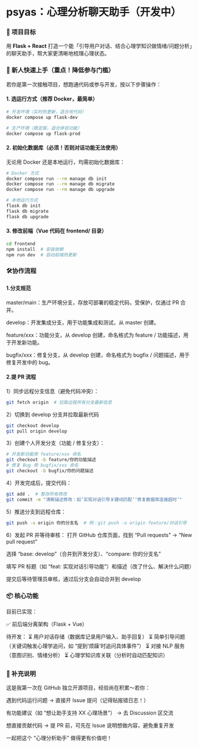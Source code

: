 # psyas：心理分析聊天助手（开发中）  

### 🌟 项目目标  
用 **Flask + React** 打造一个能「引导用户对话、结合心理学知识做情绪/问题分析」的聊天助手，帮大家更清晰地梳理心理状态。  


### 👋 新人快速上手（重点！降低参与门槛）  
若你是第一次接触项目，想跑通代码或参与开发，按以下步骤操作：  

#### 1. 选运行方式（推荐 Docker，最简单）  
```bash
# 开发环境（实时热更新，适合改代码）
docker compose up flask-dev  

# 生产环境（稳定版，适合体验功能）
docker compose up flask-prod  

```
#### 2. 初始化数据库（必须！否则对话功能无法使用）
无论用 Docker 还是本地运行，均需初始化数据库：
```bash
# Docker 方式
docker compose run --rm manage db init  
docker compose run --rm manage db migrate  
docker compose run --rm manage db upgrade  

# 本地运行方式
flask db init  
flask db migrate  
flask db upgrade  
```
#### 3. 修改前端（Vue 代码在 frontend/ 目录）
```bash
cd frontend  
npm install  # 安装依赖  
npm run dev  # 启动前端热更新  

```
### 🛠️协作流程
#### 1.分支规范
master/main：生产环境分支，存放可部署的稳定代码，受保护，仅通过 PR 合并。​

develop：开发集成分支，用于功能集成和测试，从 master 创建。​

feature/xxx：功能分支，从 develop 创建，命名格式为 feature / 功能描述，用于开发新功能。​

bugfix/xxx：修复分支，从 develop 创建，命名格式为 bugfix / 问题描述，用于修复开发中的 bug。​

#### 2.提 PR 流程
1）同步远程分支信息（避免代码冲突）：
```bash
git fetch origin  # 拉取远程所有分支最新信息 

```
2）切换到 develop 分支并拉取最新代码
```bash
git checkout develop  
git pull origin develop  
```
3）创建个人开发分支（功能 / 修复分支）：
```bash
# 开发新功能用 feature/xxx 命名
git checkout -b feature/你的功能描述  
# 修复 Bug 用 bugfix/xxx 命名
git checkout -b bugfix/你的问题描述  
```
4）开发完成后，提交代码：
```bash
git add .  # 暂存所有修改
git commit -m "清晰描述修改：如‘实现对话引导关键词匹配’‘修复数据库连接超时’"  
```
5）推送分支到远程仓库：
```bash
git push -u origin 你的分支名  # 例：git push -u origin feature/对话引导
```
6）发起 PR 并等待审核：
打开 GitHub 仓库页面，找到 “Pull requests” → “New pull request”

选择 “base: develop”（合并到开发分支）、“compare: 你的分支名”

填写 PR 标题（如 “feat: 实现对话引导功能”）和描述（改了什么、解决什么问题）

提交后等待管理员审核，通过后分支会自动合并到 develop

### 📦 核心功能
目前已实现：

✅ 前后端分离架构（Flask + Vue）


待开发：
⏳ 用户对话存储（数据库记录用户输入、助手回复）
⏳ 简单引导问题（关键词触发心理学追问，如 “提到‘烦躁’时追问具体事件”）
⏳ 对接 NLP 服务（意图识别、情绪分析）
⏳ 心理学知识库关联（分析时自动匹配知识）
### 🌟 补充说明
这是我第一次在 GitHub 独立开源项目，经验尚在积累～若你：

遇到代码运行问题 → 直接开 Issue 提问（记得贴报错日志！） 

有功能建议（如 “想让助手支持 XX 心理场景”） → 去 Discussion 区交流

想直接贡献代码 → 提 PR 前，可先在 Issue 说明想做内容，避免重复开发

一起把这个 “心理分析助手” 做得更有价值吧！
